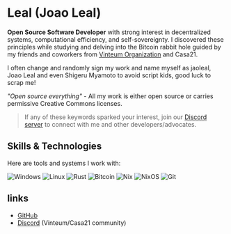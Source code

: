 # Leal (Joao Leal)

**Open Source Software Developer** with strong interest in decentralized systems, computational efficiency, and self-sovereignty. I discovered these principles while studying and delving into the Bitcoin rabbit hole guided by my friends and coworkers from [Vinteum Organization](https://vinteum.org) and Casa21.

I often change and randomly sign my work and name myself as jaoleal, Joao Leal and even Shigeru Myamoto to avoid script kids, good luck to scrap me!

*"Open source everything"* - All my work is either open source or carries permissive Creative Commons licenses.

> If any of these keywords sparked your interest, join our [Discord server](https://discord.gg/vinteum) to connect with me and other developers/advocates.

## Skills & Technologies

Here are tools and systems I work with:

<p align="left">
  <img src="https://img.shields.io/badge/Windows-0078D6?style=for-the-badge&logo=windows&logoColor=white" alt="Windows">
  <img src="https://img.shields.io/badge/Linux-FCC624?style=for-the-badge&logo=linux&logoColor=black" alt="Linux">
  <img src="https://img.shields.io/badge/Rust-000000?style=for-the-badge&logo=rust&logoColor=white" alt="Rust">
  <img src="https://img.shields.io/badge/Bitcoin-F7931A?style=for-the-badge&logo=bitcoin&logoColor=white" alt="Bitcoin">
  <img src="https://img.shields.io/badge/Nix-5277C3?style=for-the-badge&logo=nixos&logoColor=white" alt="Nix">
  <img src="https://img.shields.io/badge/NixOS-5277C3?style=for-the-badge&logo=nixos&logoColor=white" alt="NixOS">
  <img src="https://img.shields.io/badge/Git-F05032?style=for-the-badge&logo=git&logoColor=white" alt="Git">
</p>

## links
- [GitHub](https://github.com/yourusername)
- [Discord](https://discord.gg/vinteum) (Vinteum/Casa21 community)